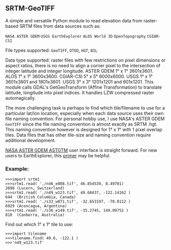 ## SRTM-GeoTIFF
A simple and versatile Python module to read elevation data from raster-based SRTM files from data sources such as:

`NASA ASTER GDEM` `USGS EarthExplorer` `ALOS World 3D` `OpenTopography` `CGIAR-CSI`

File types supported: `GeoTIFF`, `DTED`, `HGT`, `BIL`

Data type supported: raster files with few restrictions on pixel dimensions or aspect ratios, there is no need to align a corner pixel to the intersection of integer latitude and integer longitude. ASTER GDEM 1&deg; x 1&deg; 3601x3601. ALOS 1&deg; x 1&deg; 3600x3600. CGIAR-CSI 5&deg; x 5&deg; 6000x6000. USGS 1&deg; x 1&deg; 3601x3601 and 1801x3601. USGS 3&deg; x 3&deg; 1201x1201 and 601x1201. This module calls GDAL's GetGeoTransform (Affine Transformation) to translate latitude, longitude into pixel indices. It handles LZW compressed raster automagically.

The more challenging task is perhaps to find which tile/filename to use for a particular lat/lon location, especially when each data source uses their own file naming convention. For personal hobby use, I use NASA's ASTER GDEM `GeoTIFF` since the file naming convention is almost exactly as SRTM .hgt. This naming convention however is designed for 1&deg; x 1&deg; with 1 pixel overlap tiles. Data files that has other tile-size and naming convention require additional development.

[NASA ASTER GDEM ASTGTM](https://search.earthdata.nasa.gov/search/) user interface is straight forward. For new users to EarthExplorer, this [primer](/EarthExplorer.md) may be helpful. 

### Example:
```
>>>import srtm1
>>>srtm1.read( './n46_e008.tif', 46.854539, 8.49701)
2698 (Lucern, Switzerland)
>>>srtm1.read( './n49_w123.tif', 49.68437, -122.14162 )
644  (British Columbia, Canada)
>>>srtm1.read( './s33_w071.tif', -32.653197, -70.0112 )
6929 (Aconcagua, Argentina)
>>>srtm1.read( './s36_e149.tif', -35.2745, 149.09752 )
810  (Canberra, Australia)
```
Find out which 1&deg; x 1&deg; tile to use:
```
>>>import tilename
>>>tilename.find( 49.6, -122.1 )
>>>'n49_w123.tif'
```
